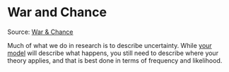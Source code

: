 # War and Chance
Source: [War & Chance](https://www.amazon.com/-/es/Jeffrey-Friedman/dp/0197619134/)

Much of what we do in research is to describe uncertainty. While [your model](theory_building_in_research.md) will describe what happens, you still need to describe where your theory applies, and that is best done in terms of frequency and likelihood.

